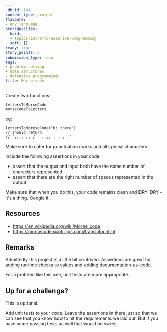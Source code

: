 ```yaml
---
_db_id: 184
content_type: project
flavours:
- any_language
prerequisites:
  hard:
  - topics/intro-to-asserive-programming
  soft: []
ready: true
story_points: 3
submission_type: repo
tags:
- problem solving
- data structures
- defensive programming
title: Morse code
---
```


Create two functions:

```
lettersToMorseCode
morseCodeToLetters
```

eg:

```
lettersToMoreseCode("Hi there")
// should return
// ".... .. / - .... . .-. ."
```

Make sure to cater for punctuation marks and all special characters.

Include the following assertions in your code:

- assert that the output and input both have the same number of characters represented
- assert that there are the right number of spaces represented in the output

Make sure that when you do this, your code remains clean and DRY. DRY - it's a thing. Google it.

## Resources

- https://en.wikipedia.org/wiki/Morse_code
- https://morsecode.scphillips.com/translator.html

## Remarks

Admittedly this project is a little bit contrived. Assertions are great for adding runtime checks to values and adding documentation-as-code.

For a problem like this one, unit tests are more appropriate. 

## Up for a challenge?

This is optional.

Add unit tests to your code. Leave the assertions in there just so that we can see that you know how to hit the requirements we laid out. But if you have some passing tests as well that would be sweet.